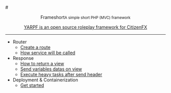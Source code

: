#<center class="mt-5 mb-5">Frameshort<small class="d-block text-muted">A simple short PHP (MVC) framework</small></center>
<center class="mt-5 mb-5"><u>YARPF is an open source roleplay framework for CitizenFX</u></center>

---

- Router
    - [Create a route](/help-center/frameshort/documentation#routes-configuration)
    - [How service will be called](/help-center/frameshort/documentation#service-function-will-be-called-like-this)
- Response
    - [How to return a view](/help-center/frameshort/documentation#how-to-return-a-view-to-the-user)
    - [Send variables datas on view](/help-center/frameshort/documentation#send-variables-datas-on-model)
    - [Execute heavy tasks after send header](/help-center/frameshort/documentation#execute-heavy-tasks-after-send-header)
- Deployment & Containerization
    - [Get started](/help-center/frameshort/documentation#deployment-and-containerization)